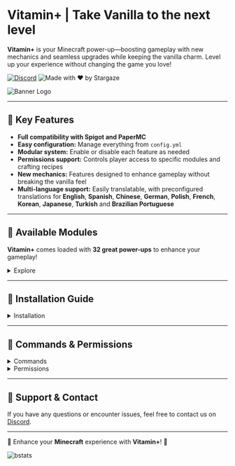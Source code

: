 # Vitamin+ | Take Vanilla to the next level

**Vitamin+** is your Minecraft power-up—boosting gameplay with new mechanics and seamless upgrades while keeping the vanilla charm. Level up your experience without changing the game you love!

[![Discord](https://img.shields.io/discord/1079917552588816484?label=Discord&logo=discord&logoColor=white&color=FFA500&style=for-the-badge)](https://erosmari.com/discord)  ![Made with ❤️ by Stargaze](https://img.shields.io/badge/Made%20with-%E2%9D%A4%EF%B8%8F%20by%20stargaze-FFA500?style=for-the-badge)

![Banner Logo](https://cdn.modrinth.com/data/wKw0THQX/images/2a588e8eda6a2dba50af9305e97d5f60679817b6.png)

---

## 🍊 Key Features

- **Full compatibility with Spigot and PaperMC**
- **Easy configuration:** Manage everything from `config.yml`
- **Modular system:** Enable or disable each feature as needed
- **Permissions support:** Controls player access to specific modules and crafting recipes
- **New mechanics:** Features designed to enhance gameplay without breaking the vanilla feel
- **Multi-language support:** Easily translatable, with preconfigured translations for **English**, **Spanish**, **Chinese**, **German**, **Polish**, **French**, **Korean**, **Japanese**, **Turkish** and **Brazilian Portuguese**

---

## 💊 Available Modules

**Vitamin+** comes loaded with **32 great power-ups** to enhance your gameplay!

<details>
  <summary>Explore</summary>

- **Armor Trim:** The armor trim gives special effects depending on the material, some effects are stackable. (Triggered with `Shift` or Passive effects)
  <details>
    <summary>Materials</summary>

  - **Copper**: Grants *Haste* for **15 seconds** when sneaking is initiated, with a **60-second cooldown**. **Stackable**.
  - **Iron**: Attracts items with a magnet effect within a radius of **1.0 blocks per piece**. **Stackable**.
  - **Redstone**: Gives *Speed* for **5 seconds** when sneaking is initiated, with an increase of **0.05 per piece**. **Stackable**.
  - **Emerald**: Applies *Hero of the Village* when opening merchant inventories (up to **5 stacks**). **Stackable**.
  - **Netherite**: Provides *Fire Resistance* for **10 seconds** with a **30-second cooldown** and *Knockback Resistance*. **Stackable**.
  - **Lapis**: Boosts XP gain by **10% per piece** and may refund between **5% and 15% of XP** when enchanting. **Stackable**.
  - **Quartz**: Grants *Night Vision* while sneaking (requires staying crouched). **Not stackable**.
  - **Diamond**: Increases armor effectiveness by **8% per piece**. **Stackable**.
  - **Amethyst**: Grants *Regeneration* to self and nearby players for **8 seconds** when damaged, with a **15-second cooldown** and a radius of **5.0 blocks**. **Stackable**.
  - **Gold**: Prevents Piglins from attacking unless provoked. **Not stackable** (only one piece needed).
  </details>
- **Auto Tool:** Automatically switches to the best tool when breaking blocks or attacking entities.
- **Bone Meal Expansion:** Use bone meal on crops that are not normally affected by it.
- **Campfire Tweaks:** Campfires can now give regeneration and saturation effects in a radius configurable.
- **Carry On:** Use `Shift + Right-Click (empty hand)` to carry entities and chests. Respects regions protected with [WorldGuard](https://dev.bukkit.org/projects/worldguard), [Lands](https://www.spigotmc.org/resources/lands-⭕-land-claim-plugin-✅-grief-prevention-protection-gui-management-nations-wars-1-21-support.53313/) or [GriefPrevention](https://www.spigotmc.org/resources/griefprevention.1884/) to work with members only, also respects `Lootin Chests` if [Lootin](https://www.spigotmc.org/resources/lootin-1-16-1-21-5-no-more-already-looted-chests.90453/) is in the server (can be disabled).
- **Crop Protection:** Prevents crops from being trampled by players.
- **Death Chest:** Automatically creates a chest with your items when you die if it finds a safe location (configurable).
- **Death Map:** It gives you a map with the location of your death on respawn (configurable).
- **Elevator:** Create a teleporting elevator for vertical movement.
- **Elytra Armor:** Elytra provides protection similar to Netherite chestplates (configurable).
- **Enchants Back:** Recover enchantments when disenchanting using empty books in your inventory (configurable). It can also return the [AdvancedEnchantments](https://www.spigotmc.org/resources/1-17-1-21-5-⭕-advancedenchantments-⭐-500-custom-enchants-⭐create-custom-enchantments-✅.43058/) enchantments.
- **Fire Aspect On Tools:** You can use an anvil to apply `Fire Aspect I/II` to tools. It auto-smelts drops when breaking blocks. `Level I` has a 40% chance, while `Level II` has a 100% chance.
- **Invisible Item Frames:** Toggle the visibility of item frames with `Shift + Right-Click (empty hand)`.
- **Leaf Decay:** Leaves disappear faster when cutting down trees (configurable).
- **Oxygen Bottle:** Using an empty bottle in the water gives you some oxygen to breathe (configurable).
- **Pet Protection:** Prevents pets from being accidentally damaged by their owners.
- **Player XP to Books:** Convert your XP into books by `Shift + Right-Clicking` with an empty book.
- **Repair Tools:** Repairs gold, iron and diamond tools and weapons using nuggets, ingots or diamonds in the player's 2x2 inventory crafting grid.
- **Seed Replanter:** Harvest and replant crops with a `Right-Click`.
- **Replayable Vault:** Reuse Trial Vaults after a cooldown period, with a maximum number of uses.
- **Silk Spawners:** Obtain spawners when mining them with `Silk Touch`.
- **Sponge with Lava:** Sponges can now absorb lava.
- **Totem from Inventory:** The Totem of Undying works from anywhere in your inventory.
- **Void Totem:** The Totem of Undying activates when falling into the void.
- **TP to Bed with Compass:** Use a compass with `Right-click` to teleport to your spawn point (configurable).
- **Unlock All Recipes:** Unlock all crafting recipes upon joining the server.
- **Tree Vein Miner:** Chop down entire trees when using `Efficiency V` tools. Hold `Shift` to chop trees one block at a time.
- **Vein Miner:** Mine connected ores in a vein using `Efficiency V` tools. Hold `Shift` to mine ores one block at a time.
- **Villager Follow Emeralds:** Villagers follow players holding emeralds or dropped in the ground.
- **Wall Jump:** Use `Shift` to propel yourself or slide off walls (configurable).
- **Weather Effects:** Rain causes crops to grow faster and sunshine allows mobs to have more babies.
- **Custom Recipes:** Adds new crafting recipes for items that are not normally craftable.
  - [Recipes](https://imgur.com/a/3tePcrc) (You can enable/disable specific recipes using the permissions)

</details>

---

## 📌 Installation Guide

<details><summary>Installation</summary>

## **Prerequisites**
Before installing Vitamin+, make sure your server meets the following requirements:

- **Minecraft Server:** PaperMC **1.21 or higher** (recommended **1.21.4**, the latest stable version).
- **Java:** Version **21 or higher**.

---

## **Step 1: Download the Plugin**
Download the latest version of **Vitamin+** from [Modrinth](https://modrinth.com/plugin/vitamin) and ensure you obtain a valid `.jar` file.

---

## **Step 2: Installation**
1. **Upload the file** `Vitamin.jar` to the `plugins/` folder of your PaperMC server.
2. **Restart the server** to automatically generate the configuration files.
3. **Verify installation** by checking the console. If the installation was successful, you will see a message indicating that the plugin has been loaded correctly.

---

## **Step 3: Initial Configuration**
1. **Navigate to the configuration folder:** `plugins/Vitamin/`
2. **Edit `config.yml`** to adjust settings as you like.
3. **Restart** the server or **reload** the plugin.

---

## 🔌 Plugin Integrations for Carry On Module

Respects *[WorldGuard](https://dev.bukkit.org/projects/worldguard)*, *[Lands](https://www.spigotmc.org/resources/lands-⭕-land-claim-plugin-✅-grief-prevention-protection-gui-management-nations-wars-1-21-support.53313/)*, *[GriefPrevention](https://modrinth.com/plugin/griefprevention)* and *[Lootin](https://www.spigotmc.org/resources/lootin-1-16-1-21-5-no-more-already-looted-chests.90453/)* protections.

**WorldGuard Integration:**
- Implemented two custom flags: `vitamin-carryon-container` and `vitamin-carryon-entity`.
- These flags are set to `DENY` by default. To enable Carry On features in WorldGuard regions:
  - **For protected regions:** Set the corresponding flag to `ALLOW` and ensure the user is a member of the region.
  - **For the `__global__` region:** Set the flag to `ALLOW`; no membership is required.

---

## **Step 4: Troubleshooting**
- **The plugin does not load:** It is recommended to use **PaperMC 1.21.4**, the latest stable version. Also, ensure you are using Java 21 or higher.

---

## **Support & Contact**
If you encounter issues or have questions, contact support on **[Discord](https://erosmari.com/discord)** or refer to the official plugin documentation.

</details>

---

## 🔐 Commands & Permissions

<details>
  <summary>Commands</summary>

**Vitamin+** also provides a variety of aliases for each command `/vitamin`, `/vita`, and `/vi`.

- `/vitamin module <module> <enable/disable>` - Enables or disables a specific module globally.
- `/vitamin pmodule <module> <enable/disable>` - Enables or disables a specific module individually if enabled globally and has permissions.
- `/vitamin reload` - Reloads the plugin configuration.

</details>

<details>
  <summary>Permissions</summary>

- `vitamin.use` - Allows the use of Vitamin+ commands.
- `vitamin.module` - Grants permission to modify module states.
- `vitamin.pmodule` - Grants permission to modify individual module states if they are enabled globally and have permissions to use them.
- `vitamin.reload` - Allows reloading the plugin configuration.

---

- `vitamin.module.*` - Grants permission to use all modules.
- `vitamin.module.armor_trim` - Allows the use of the Armor Trim module.
- `vitamin.module.auto_tool` - Allows the use of the Auto Tool module.
- `vitamin.module.bone_meal_expansion` - Allows the use of the Bone Meal Expansion module.
- `vitamin.module.carry_on` - Allows the use of the Carry On module.
- `vitamin.module.carry_on.container.<container_type>` - Allows the pickup of specific container types with the Carry On module. Replace `<container_type>` with the type of container (e.g., `chest`, `furnace`, etc.).
- `vitamin.module.carry_on.entity` - Allows the pickup of entities with the Carry On module.
- `vitamin.module.carry_on.stacking_bypass` - Allows the pickup of containers nested inside other containers with the Carry On module.
- `vitamin.module.crop_protection` - Allows the use of the Crop Protection module.
- `vitamin.module.death_chest` - Allows the use of the Death Chest module.
- `vitamin.module.death_map` - Allows the use of the Death Map module.
- `vitamin.module.elevator` - Allows the use of the Elevator module.
- `vitamin.module.elytra_armor` - Allows the use of the Elytra Armor module.
- `vitamin.module.enchants_back` - Allows the use of the Enchants Back module.
- `vitamin.module.fire_aspect_tools` - Allows the use of the Fire Aspect On Tools module.
- `vitamin.module.invisible_item_frames` - Allows the use of the Invisible Item Frames module.
- `vitamin.module.leaf_decay` - Allows the use of the Leaf Decay module.
- `vitamin.module.oxygen_bottle` - Allows the use of the Oxygen Bottle module.
- `vitamin.module.pet_protection` - Allows the use of the Pet Protection module.
- `vitamin.module.xp_books` - Allows the use of the Player XP to Books module.
- `vitamin.module.repair` - Allows the use of the Repair Tools module.
- `vitamin.module.seed_replanter` - Allows the use of the Seed Replanter module.
- `vitamin.module.replayable_vault` - Allows the use of the Replayable Vault module.
- `vitamin.module.silk_spawners` - Allows the use of the Silk Spawners module.
- `vitamin.module.sponge_with_lava` - Allows the use of the Sponge with Lava module.
- `vitamin.module.totem_from_inventory` - Allows the use of the Totem from Inventory module.
- `vitamin.module.void_totem` - Allows the use of the Void Totem module.
- `vitamin.module.tp_compass` - Allows the use of the TP to Bed with Compass module.
- `vitamin.module.unlock_all_recipes` - Allows the use of the Unlock All Recipes module.
- `vitamin.module.tree_vein_miner` - Allows the use of the Tree Vein Miner module.
- `vitamin.module.vein_miner` - Allows the use of the Vein Miner module.
- `vitamin.module.villager_follow_emeralds` - Allows the use of the Villager Follow Emeralds module.
- `vitamin.module.wall_jump` - Allows the use of the Wall Jump module.
- `vitamin.module.weather_effects` - Allows the use of the Weather Effects module.

---

- `vitamin.craft.*` - Grants permission to use all custom recipes.
- `vitamin.craft.obsidian` - Allows the use of the Obsidian recipe.
- `vitamin.craft.nether_star` - Allows the use of the Nether Star recipe.
- `vitamin.craft.elytra` - Allows the use of the Elytra recipe.
- `vitamin.craft.enchanted_golden_apple` - Allows the use of the Enchanted Golden Apple recipe.
- `vitamin.craft.gilded_blackstone` - Allows the use of the Gilded Blackstone recipe.
- `vitamin.craft.hearts_of_the_sea` - Allows the use of the Heart of the Sea recipe.
- `vitamin.craft.iron_horse_armor` - Allows the use of the Iron Horse Armor recipe.
- `vitamin.craft.golden_horse_armor` - Allows the use of the Golden Horse Armor recipe.
- `vitamin.craft.diamond_horse_armor` - Allows the use of the Diamond Horse Armor recipe.
- `vitamin.craft.calcite` - Allows the use of the Calcite recipe.
- `vitamin.craft.deepslate` - Allows the use of the Deepslate recipe.
- `vitamin.craft.cobbled_deepslate` - Allows the use of the Cobbled Deepslate recipe.
- `vitamin.craft.tuff` - Allows the use of the Tuff recipe.
- `vitamin.craft.dirt_path` - Allows the use of the Dirt Path recipe.
- `vitamin.craft.reinforced_deepslate` - Allows the use of the Reinforced Deepslate recipe.
- `vitamin.craft.lava_bucket` - Allows the use of the Lava Bucket recipe.
- `vitamin.craft.trident` - Allows the use of the Trident recipe.
- `vitamin.craft.totem_of_undying` - Allows the use of the Totem of Undying recipe.
- `vitamin.craft.grass_block` - Allows the use of the Grass Block recipe.
- `vitamin.craft.nametag` - Allows the use of the Name Tag recipe.
- `vitamin.craft.saddle` - Allows the use of the Saddle recipe.

</details> 

---

## 💬 Support & Contact

If you have any questions or encounter issues, feel free to contact us on [Discord](https://erosmari.com/discord).

---

💊 Enhance your **Minecraft** experience with **Vitamin+**! 💊

![bstats](https://bstats.org/signatures/bukkit/Vitamin%20-%20Vanilla%20Enhanced.svg)